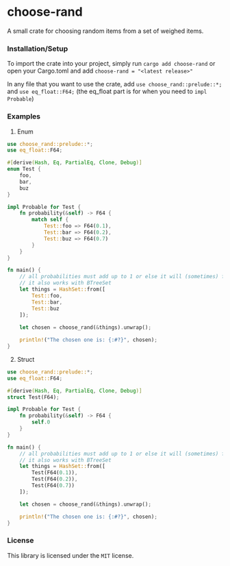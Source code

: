# choose-rand
A small crate for choosing random items from a set of weighed items.

### Installation/Setup
To import the crate into your project, simply run `cargo add choose-rand` or open your Cargo.toml and add `choose-rand = "<latest release>"`

In any file that you want to use the crate, add `use choose_rand::prelude::*;` and `use eq_float::F64;` (the eq_float part is for when you need to `impl Probable`)

### Examples
1. Enum
```rust
use choose_rand::prelude::*;
use eq_float::F64;

#[derive(Hash, Eq, PartialEq, Clone, Debug)]
enum Test {
    foo,
    bar,
    buz
}

impl Probable for Test {
    fn probability(&self) -> F64 {
        match self {
            Test::foo => F64(0.1),
            Test::bar => F64(0.2),
            Test::buz => F64(0.7)
        }
    }
}

fn main() {
    // all probabilities must add up to 1 or else it will (sometimes) fail.
    // it also works with BTreeSet
    let things = HashSet::from([
        Test::foo,
        Test::bar, 
        Test::buz
    ]);
    
    let chosen = choose_rand(&things).unwrap();

    println!("The chosen one is: {:#?}", chosen);
}
```

2. Struct
```rust
use choose_rand::prelude::*;
use eq_float::F64;

#[derive(Hash, Eq, PartialEq, Clone, Debug)]
struct Test(F64);

impl Probable for Test {
    fn probability(&self) -> F64 {
        self.0
    }
}

fn main() {
    // all probabilities must add up to 1 or else it will (sometimes) fail.
    // it also works with BTreeSet
    let things = HashSet::from([
        Test(F64(0.1)),
        Test(F64(0.2)),
        Test(F64(0.7))
    ]);

    let chosen = choose_rand(&things).unwrap();

    println!("The chosen one is: {:#?}", chosen);
}
```

### License
This library is licensed under the `MIT` license.